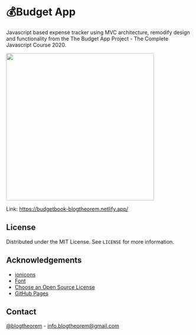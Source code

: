 # 💰Budget App

Javascript based expense tracker using MVC architecture, remodify design and functionality from the The Budget App Project - The Complete Javascript Course 2020. 

<img src="https://user-images.githubusercontent.com/6918020/98088758-dc571b80-1ea7-11eb-96cf-77e80a2127b7.gif" width="400">

Link: https://budgetbook-blogtheorem.netlify.app/

<!-- LICENSE -->
## License

Distributed under the MIT License. See `LICENSE` for more information.

<!-- ACKNOWLEDGEMENTS -->
## Acknowledgements
* [ionicons](https://ionicons.com/v2/)
* [Font](https://fonts.google.com/specimen/Hind)
* [Choose an Open Source License](https://choosealicense.com)
* [GitHub Pages](https://pages.github.com)

<!-- CONTACT -->
## Contact 

[@blogtheorem](https://www.instagram.com/blogtheorem) - info.blogtheorem@gmail.com
